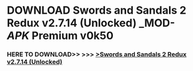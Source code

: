 # DOWNLOAD Swords and Sandals 2 Redux v2.7.14 (Unlocked) _MOD-_APK_ Premium  v0k50



<h3> HERE TO DOWNLOAD>> >>> <a href="https://rediregoooz.web.app?sq=Swords and Sandals 2 Redux v2.7.14 (Unlocked)">>Swords and Sandals 2 Redux v2.7.14 (Unlocked) </a></h3><br>


 
